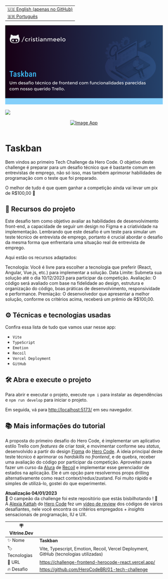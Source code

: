 <table align="right">
  <tr>
    <td>
      <a href="README-EN.md">🇺🇸 English (apenas no GitHub)</a>
    </td>
  </tr>
  <tr>
    <td>
      <a href="README.md">🇧🇷 Português</a>
    </td>
  </tr>
</table>

![](https://github.com/cristianmeelo/challenge-frontend-herocode-react/blob/main/thumbnail.png?raw=true)

![](https://github.com/cristianmeelo/challenge-frontend-herocode-react/blob/main/thumbnail-mockup.png?raw=true#vitrinedev)

<div align="center">
<a href="https://challenge-frontend-herocode-react.vercel.app/">
  <img src="https://img.shields.io/badge/-CONFIRA%20AQUI-lightblue" alt="Image App" >
</a>
</div>

<br/>

# Taskban

Bem vindos ao primeiro Tech Challenge da Hero Code. O objetivo deste challenge é preparar para um desafio técnico que é bastante comum em entrevistas de emprego, não só isso, mas também aprimorar habilidades de programação com o teste que foi preparado.

O melhor de tudo é que quem ganhar a competição ainda vai levar um pix de R$100,00 🤑


## 🔨 Recursos do projeto

Este desafio tem como objetivo avaliar as habilidades de desenvolvimento front-end, a capacidade de seguir um design no Figma e a criatividade na implementação. Lembrando que este desafio é um teste para simular um teste técnico de entrevista de emprego, portanto é crucial abordar o desafio da mesma forma que enfrentaria uma situação real de entrevista de emprego.

Aqui estão os recursos adaptados:

Tecnologia: Você é livre para escolher a tecnologia que preferir (React, Angular, Vue.js, etc.) para implementar a solução.
Data Limite: Submeta sua solução até o dia 10/12/2023 para participar da competição.
Avaliação: O código será avaliado com base na fidelidade ao design, estrutura e organização do código, boas práticas de desenvolvimento, responsividade e performance.
Premiação: O desenvolvedor que apresentar a melhor solução, conforme os critérios acima, receberá um prêmio de R$100,00.

## ⚙️ Técnicas e tecnologias usadas

Confira essa lista de tudo que vamos usar nesse app:

- `Vite`
- `TypeScript`
- `Emotion`
- `Recoil`
- `Vercel Deployment`
- `GitHub`

## 🛠️ Abra e execute o projeto

Para abrir e executar o projeto, execute `npm i` para instalar as dependências e `npm run develop` para iniciar o projeto.

Em seguida, vá para <a href="http://localhost:5173/">http://localhost:5173/</a> em seu navegador.

## 📚 Mais informações do tutorial

A proposta do primeiro desafio do Hero Code,  é implementar um aplicativo estilo Trello com _features_ de criar _task_, e movimentar conforme seu _status_, desenvolvido a partir do design [Figma](https://www.figma.com/file/FN5DlLxrnGycHs4E49ebDi/Challenge-tech-01?type=design&node-id=0%3A1&mode=design&t=J5UIq1KW88YiL0zk-1) do [Hero Code](https://www.youtube.com/@herocodebr).
A ideia principal deste teste técnico é aprimorar os _hardskills_ no _frontend_, e de quebra, receber uma avaliação do código por participar da competição. Aproveitei para fazer um curso da [Alura](https://www.alura.com.br/curso-online-react-gerenciando-estado-recoil) de [Recoil](https://recoiljs.org/) e implementar esse gerenciador de estados na aplicação. Ele é um opção pare resolvermos props drilling alternativamente como react context/redux/zustand. Foi muito rápido e simples de utilizá-lo, gostei do que experimentei.

<b>Atualização 04/01/2023</b>
<br/>
🥇 O campeão da challenge foi este repositório que estás bisbilhotando ! 🥇
<br/>
A [Alexia Kattah](https://www.instagram.com/alexiakattah/) do [Hero Code](https://www.youtube.com/@herocodebr) fez um [vídeo de review](https://www.youtube.com/watch?v=2M0OK49v4Dw) dos códigos de vários desafiantes, nele você encontra os critérios empregados +  _insights_ sensacionais de programação, IU e UX.

| :placard: Vitrine.Dev |                                                                                       |
| --------------------- | ------------------------------------------------------------------------------------- |
| :sparkles: Nome       | **Taskban**                                                                           |
| :label: Tecnologias   | Vite, Typescript, Emotion, Recoil, Vercel Deployment, GitHub (tecnologias utilizadas) |
| :rocket: URL          | https://challenge-frontend-herocode-react.vercel.app/                                 |
| :fire: Desafio        | https://github.com/HeroCodeBR/01-tech-challenge                                       |
